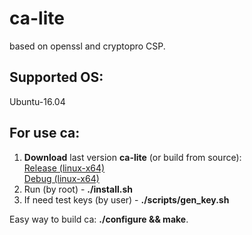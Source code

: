 # ca-lite 
based on openssl and cryptopro CSP.

## Supported OS:
Ubuntu-16.04

## For use ca: 
1. **Download** last version **ca-lite** (or build from source):  
[Release (linux-x64)](https://github.com/fullincome/ca-lite/releases/download/ca-lite-1.01/ca-lite-1.01-release_linux-amd64.tar.gz)  
[Debug (linux-x64)](https://github.com/fullincome/ca-lite/releases/download/ca-lite-1.01/ca-lite-1.01-debug_linux-amd64.tar.gz)  
2. Run (by root) - **./install.sh**
3. If need test keys (by user) - **./scripts/gen_key.sh**

Easy way to build ca: **./configure && make**.

